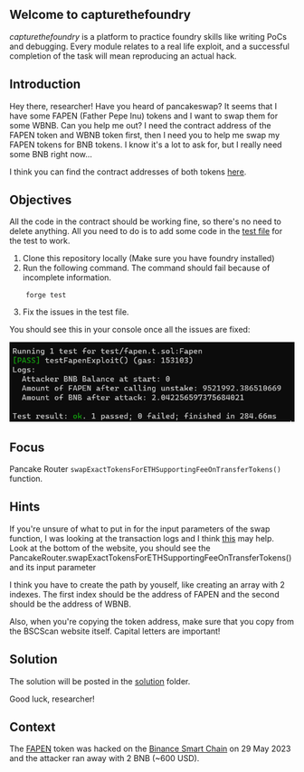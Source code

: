 ## Welcome to capturethefoundry

_capturethefoundry_ is a platform to practice foundry skills like writing PoCs and debugging. Every module relates to a real life exploit, and a successful completion of the task will mean reproducing an actual hack.

## Introduction

Hey there, researcher! Have you heard of pancakeswap? It seems that I have some FAPEN (Father Pepe Inu) tokens and I want to swap them for some WBNB. Can you help me out? I need the contract address of the FAPEN token and WBNB token first, then I need you to help me swap my FAPEN tokens for BNB tokens. I know it's a lot to ask for, but I really need some BNB right now... 

I think you can find the contract addresses of both tokens [here](https://bscscan.com/tx/0xa2be65e439eb182e8f2acfe7eff9a4bab55eb3cd789dcc0ddd19bf811af78a93).

## Objectives

All the code in the contract should be working fine, so there's no need to delete anything. All you need to do is to add some code in the [test file](https://github.com/capturethefoundry/fapen/blob/main/solution/fapen.t.sol) for the test to work.

1. Clone this repository locally (Make sure you have foundry installed)
2. Run the following command. The command should fail because of incomplete information.  

```
    forge test
```
3. Fix the issues in the test file. 

You should see this in your console once all the issues are fixed:

![Fapen Test](images/fapentest.png)

## Focus

Pancake Router `swapExactTokensForETHSupportingFeeOnTransferTokens()` function.

## Hints

If you're unsure of what to put in for the input parameters of the swap function, I was looking at the transaction logs and I think [this](https://explorer.phalcon.xyz/tx/bsc/0xa2be65e439eb182e8f2acfe7eff9a4bab55eb3cd789dcc0ddd19bf811af78a93) may help. Look at the bottom of the website, you should see the PancakeRouter.swapExactTokensForETHSupportingFeeOnTransferTokens() and its input parameter

I think you have to create the path by youself, like creating an array with 2 indexes. The first index should be the address of FAPEN and the second should be the address of WBNB.

Also, when you're copying the token address, make sure that you copy from the BSCScan website itself. Capital letters are important!

## Solution

The solution will be posted in the [solution](https://github.com/capturethefoundry/fapen/blob/main/solution/fapen.t.sol) folder. 

Good luck, researcher!

## Context

The [FAPEN](https://twitter.com/hexagate_/status/1663501550600302601) token was hacked on the [Binance Smart Chain](https://bscscan.com/tx/0xa2be65e439eb182e8f2acfe7eff9a4bab55eb3cd789dcc0ddd19bf811af78a93) on 29 May 2023 and the attacker ran away with 2 BNB (~600 USD).